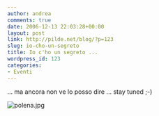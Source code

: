 ```yaml
---
author: andrea
comments: true
date: 2006-12-13 22:03:28+00:00
layout: post
link: http://pilde.net/blog/?p=123
slug: io-cho-un-segreto
title: Io c'ho un segreto ...
wordpress_id: 123
categories:
- Eventi
---
```


... ma ancora non ve lo posso dire ... stay tuned ;-)

![polena.jpg](http://pilde.net/blog/wp-content/uploads/2006/12/polena.jpg)
